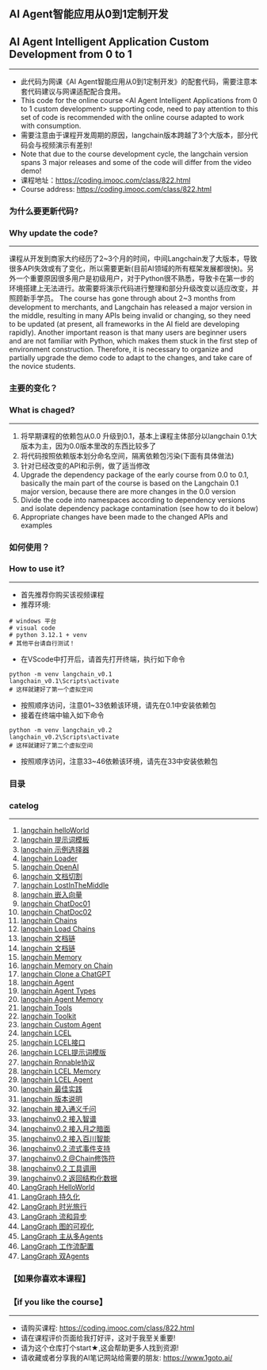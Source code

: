 ## AI Agent智能应用从0到1定制开发 
## AI Agent Intelligent Application Custom Development from 0 to 1
******
- 此代码为网课《AI Agent智能应用从0到1定制开发》的配套代码，需要注意本套代码建议与网课适配配合食用。
- This code for the online course <AI Agent Intelligent Applications from 0 to 1 custom development> supporting code, need to pay attention to this set of code is recommended with the online course adapted to work with consumption.
- 需要注意由于课程开发周期的原因，langchain版本跨越了3个大版本，部分代码会与视频演示有差别!
- Note that due to the course development cycle, the langchain version spans 3 major releases and some of the code will differ from the video demo!
- 课程地址：https://coding.imooc.com/class/822.html
- Course address: https://coding.imooc.com/class/822.html

### 为什么要更新代码?
### Why update the code?
*******

课程从开发到商家大约经历了2~3个月的时间，中间Langchain发了大版本，导致很多API失效或有了变化，所以需要更新(目前AI领域的所有框架发展都很快)。另外一个重要原因很多用户是初级用户，对于Python很不熟悉，导致卡在第一步的环境搭建上无法进行。故需要将演示代码进行整理和部分升级改变以适应改变，并照顾新手学员。
The course has gone through about 2~3 months from development to merchants, and Langchain has released a major version in the middle, resulting in many APIs being invalid or changing, so they need to be updated (at present, all frameworks in the AI field are developing rapidly). Another important reason is that many users are beginner users and are not familiar with Python, which makes them stuck in the first step of environment construction. Therefore, it is necessary to organize and partially upgrade the demo code to adapt to the changes, and take care of the novice students.

### 主要的变化？
### What is chaged?
*******

1. 将早期课程的依赖包从0.0 升级到0.1，基本上课程主体部分以langchain 0.1大版本为主，因为0.0版本里改的东西比较多了
2. 将代码按照依赖版本划分命名空间，隔离依赖包污染(下面有具体做法)
3. 针对已经改变的API和示例，做了适当修改
1. Upgrade the dependency package of the early course from 0.0 to 0.1, basically the main part of the course is based on the Langchain 0.1 major version, because there are more changes in the 0.0 version
2. Divide the code into namespaces according to dependency versions and isolate dependency package contamination (see how to do it below)
3. Appropriate changes have been made to the changed APIs and examples

### 如何使用？
### How to use it?
****

- 首先推荐你购买该视频课程
- 推荐环境:
```
# windows 平台
# visual code
# python 3.12.1 + venv
# 其他平台请自行测试！
```
- 在VScode中打开后，请首先打开终端，执行如下命令
```
python -m venv langchain_v0.1
langchain_v0.1\Scripts\activate
# 这样就建好了第一个虚拟空间
```
- 按照顺序访问，注意01~33依赖该环境，请先在0.1中安装依赖包
- 接着在终端中输入如下命令
```
python -m venv langchain_v0.2
langchain_v0.2\Scripts\activate
# 这样就建好了第二个虚拟空间
```
- 按照顺序访问，注意33~46依赖该环境，请先在33中安装依赖包

### 目录
### catelog
*****
1. [langchain helloWorld](01.ipynb)
2. [langchain 提示词模板](02.ipynb)
3. [langchain 示例选择器](03.ipynb)
4. [langchain Loader](04.ipynb)
5. [langchain OpenAI](05.ipynb)
6. [langchain 文档切割](06.ipynb)
7. [langchain LostInTheMiddle](07.ipynb)
8. [langchain 嵌入向量](08.ipynb)
9. [langchain ChatDoc01](09.ipynb)
10. [langchain ChatDoc02](10.ipynb)
11. [langchain Chains](11.ipynb)
12. [langchain Load Chains](12.ipynb)
13. [langchain 文档链](13.ipynb)
14. [langchain 文档链](14.ipynb)
15. [langchain Memory](15.ipynb)
16. [langchain Memory on Chain](16.ipynb)
17. [langchain Clone a ChatGPT](17.ipynb)
18. [langchain Agent](18.ipynb)
19. [langchain Agent Types](19.ipynb)
20. [langchain Agent Memory](20.ipynb)
21. [langchain Tools](21.ipynb)
22. [langchain Toolkit](22.ipynb)
23. [langchain Custom Agent](23.ipynb)
24. [langchain LCEL](24.ipynb)
25. [langchain LCEL接口](25.ipynb)
26. [langchain LCEL提示词模版](26.ipynb)
27. [langchain Rnnable协议](27.ipynb)
28. [langchain LCEL Memory](28.ipynb)
29. [langchain LCEL Agent](29.ipynb)
30. [langchain 最佳实践](30.ipynb)
31. [langchain 版本说明](31.ipynb)
32. [langchain 接入通义千问](32.ipynb)
33. [langchainv0.2 接入智谱](33.ipynb)
34. [langchainv0.2 接入月之暗面](34.ipynb)
35. [langchainv0.2 接入百川智能](35.ipynb)
36. [langchainv0.2 流式事件支持](36.ipynb)
37. [langchainv0.2 @Chain修饰符](37.ipynb)
38. [langchainv0.2 工具调用](38.ipynb)
39. [langchainv0.2 返回结构化数据](39.ipynb)
40. [LangGraph HelloWorld](40.ipynb)
41. [LangGraph 持久化](41.ipynb)
42. [LangGraph 时光旅行](42.ipynb)
43. [LangGraph 流和异步](43.ipynb)
44. [LangGraph 图的可视化](44.ipynb)
45. [LangGraph 主从多Agents](45.ipynb)
46. [LangGraph 工作流配置](46.ipynb)
47. [LangGraph 双Agents](47.ipynb)

### 【如果你喜欢本课程】
### 【if you like the course】
*****

- 请购买课程: https://coding.imooc.com/class/822.html
- 请在课程评价页面给我打好评，这对于我至关重要!
- 请为这个仓库打个start★,这会帮助更多人找到资源!
- 请收藏或者分享我的AI笔记网站给需要的朋友: https://www.1goto.ai/